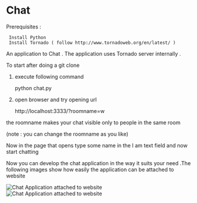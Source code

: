 Chat
====

Prerequisites : 


     Install Python  
     Install Tornado ( follow http://www.tornadoweb.org/en/latest/ )
     


An application to Chat . 
The application uses Tornado server internally .


To start after doing a git clone


1) execute following command

      python chat.py
   


2) open browser and try opening url 



      http://localhost:3333/?roomname=w



the roomname makes your chat visible only to people in the same room 



(note : you can change the roomname as you like)

Now in the page that opens type some name in the I am text field and now start chatting 


Now you can develop the chat application in the way it suits your need .The following images show how easily
the application can be attached to website


![Chat Application attached to website ](https://raw.github.com/HarishAtGitHub/ChatWithTornado/master/snapshot/chat.png)
![Chat Application attached to website ](https://raw.github.com/HarishAtGitHub/ChatWithTornado/master/snapshot/chat2.png)


